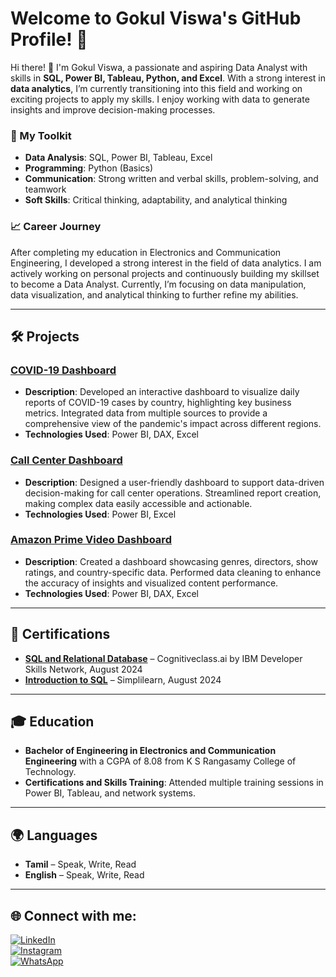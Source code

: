# Welcome to Gokul Viswa's GitHub Profile! 👋

Hi there! 👋 I'm Gokul Viswa, a passionate and aspiring Data Analyst with skills in **SQL, Power BI, Tableau, Python, and Excel**. With a strong interest in **data analytics**, I’m currently transitioning into this field and working on exciting projects to apply my skills. I enjoy working with data to generate insights and improve decision-making processes.

### 🔧 My Toolkit
- **Data Analysis**: SQL, Power BI, Tableau, Excel
- **Programming**: Python (Basics)
- **Communication**: Strong written and verbal skills, problem-solving, and teamwork
- **Soft Skills**: Critical thinking, adaptability, and analytical thinking

### 📈 Career Journey
After completing my education in Electronics and Communication Engineering, I developed a strong interest in the field of data analytics. I am actively working on personal projects and continuously building my skillset to become a Data Analyst. Currently, I’m focusing on data manipulation, data visualization, and analytical thinking to further refine my abilities.

---

## 🛠 Projects

### [COVID-19 Dashboard](https://github.com/Gokul-Viswa-B/COVID19-REPORT.git)
- **Description**: Developed an interactive dashboard to visualize daily reports of COVID-19 cases by country, highlighting key business metrics. Integrated data from multiple sources to provide a comprehensive view of the pandemic's impact across different regions.
- **Technologies Used**: Power BI, DAX, Excel

### [Call Center Dashboard](https://github.com/Gokul-Viswa-B/CALL-CENTER-REPORT.git)
- **Description**: Designed a user-friendly dashboard to support data-driven decision-making for call center operations. Streamlined report creation, making complex data easily accessible and actionable.
- **Technologies Used**: Power BI, Excel

### [Amazon Prime Video Dashboard](https://github.com/Gokul-Viswa-B/AMAZON-PRIME-REPORT.git)
- **Description**: Created a dashboard showcasing genres, directors, show ratings, and country-specific data. Performed data cleaning to enhance the accuracy of insights and visualized content performance.
- **Technologies Used**: Power BI, DAX, Excel

---

## 📜 Certifications
- **[SQL and Relational Database](https://courses.cognitiveclass.ai/certificates/b1ede65d4b78470484662332ba87cfbe)** – Cognitiveclass.ai by IBM Developer Skills Network, August 2024
- **[Introduction to SQL](https://simpli-web.app.link/e/cnvnlK8eCMb)** – Simplilearn, August 2024

---

## 🎓 Education
- **Bachelor of Engineering in Electronics and Communication Engineering** with a CGPA of 8.08 from K S Rangasamy College of Technology.
- **Certifications and Skills Training**: Attended multiple training sessions in Power BI, Tableau, and network systems.

---

## 🌍 Languages
- **Tamil** – Speak, Write, Read
- **English** – Speak, Write, Read

---

## 🌐 Connect with me:

[![LinkedIn](https://img.shields.io/badge/LinkedIn-%230077B5.svg?style=for-the-badge&logo=linkedin&logoColor=white)](https://www.linkedin.com/in/gokul-viswa)  
[![Instagram](https://img.shields.io/badge/Instagram-E4405F.svg?style=for-the-badge&logo=Instagram&logoColor=white)](https://www.instagram.com/gokul_viswa?igsh=aTZ6d3Fkam82eHBy&utm_source=qr)  
[![WhatsApp](https://img.shields.io/badge/WhatsApp-25D366?style=for-the-badge&logo=whatsapp&logoColor=white)](https://wa.me/your-whatsapp-number)
